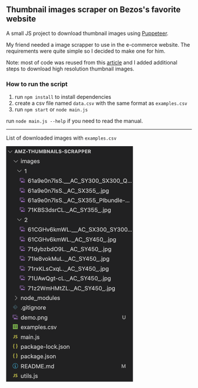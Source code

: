 ## Thumbnail images scraper on Bezos's favorite website

A small JS project to download thumbnail images using [Puppeteer](https://pptr.dev/).

My friend needed a image scrapper to use in the e-commerce website. The requirements were quite simple so I decided to make one for him.

Note: most of code was reused from this [article](https://dev.to/microworlds/image-downloader-with-puppeteer-and-the-fetch-api-5b8e) and I added additional steps to download high resolution thumbnail images.

### How to run the script

1. run `npm install` to install dependencies
2. create a csv file named `data.csv` with the same format as `examples.csv`
3. run `npm start` or `node main.js`

run `node main.js --help` if you need to read the manual.

---

List of downloaded images with `examples.csv`

![download-demo](demo.png)
